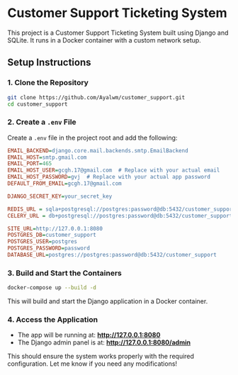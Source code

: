 # Customer Support Ticketing System

This project is a Customer Support Ticketing System built using Django and SQLite. It runs in a Docker container with a custom network setup.

## Setup Instructions

### 1. Clone the Repository

```sh
git clone https://github.com/Ayalwm/customer_support.git
cd customer_support
```

### 2. Create a `.env` File

Create a `.env` file in the project root and add the following:

```ini
EMAIL_BACKEND=django.core.mail.backends.smtp.EmailBackend
EMAIL_HOST=smtp.gmail.com
EMAIL_PORT=465
EMAIL_HOST_USER=gcgh.17@gmail.com  # Replace with your actual email
EMAIL_HOST_PASSWORD=gvj  # Replace with your actual app password
DEFAULT_FROM_EMAIL=gcgh.17@gmail.com

DJANGO_SECRET_KEY=your_secret_key

REDIS_URL = sqla+postgresql://postgres:password@db:5432/customer_support
CELERY_URL = db+postgresql://postgres:password@db:5432/customer_support

SITE_URL=http://127.0.0.1:8080
POSTGRES_DB=customer_support
POSTGRES_USER=postgres
POSTGRES_PASSWORD=password
DATABASE_URL=postgres://postgres:password@db:5432/customer_support
```

### 3. Build and Start the Containers

```sh
docker-compose up --build -d
```

This will build and start the Django application in a Docker container.

### 4. Access the Application

- The app will be running at: **http://127.0.0.1:8080**
- The Django admin panel is at: **http://127.0.0.1:8080/admin**

This should ensure the system works properly with the required configuration. Let me know if you need any modifications!
